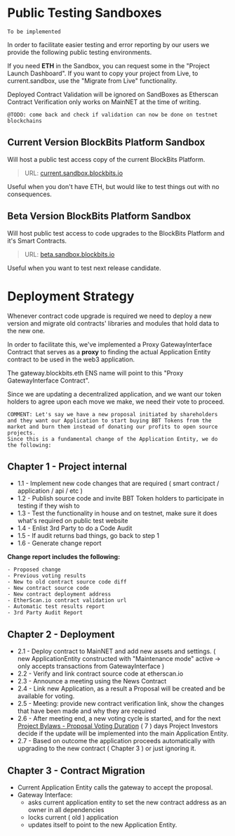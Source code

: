 
# Public Testing Sandboxes
```To be implemented```

In order to facilitate easier testing and error reporting by our users we provide the following public testing environments.

If you need **ETH** in the Sandbox, you can request some in the "Project Launch Dashboard".
If you want to copy your project from Live, to current.sandbox, use the "Migrate from Live" functionality.

Deployed Contract Validation will be ignored on SandBoxes as Etherscan Contract Verification only works on MainNET at 
the time of writing.

```@TODO: come back and check if validation can now be done on testnet blockchains```

## Current Version BlockBits Platform Sandbox
Will host a public test access copy of the current BlockBits Platform.

> URL: [current.sandbox.blockbits.io](http://current.sandbox.blockbits.io/)

Useful when you don't have ETH, but would like to test things out with no consequences.

## Beta Version BlockBits Platform Sandbox
Will host public test access to code upgrades to the BlockBits Platform and it's Smart Contracts.

> URL: [beta.sandbox.blockbits.io](http://beta.sandbox.blockbits.io/)

Useful when you want to test next release candidate.

# Deployment Strategy

Whenever contract code upgrade is required we need to deploy a new version and migrate old contracts' libraries and 
modules that hold data to the new one.

In order to facilitate this, we've implemented a Proxy GatewayInterface Contract that serves as a **proxy** to finding 
the actual Application Entity contract to be used in the web3 application.

The gateway.blockbits.eth ENS name will point to this "Proxy GatewayInterface Contract".

Since we are updating a decentralized application, and we want our token holders to agree upon each move we make, we 
need their vote to proceed.

```bluebg
COMMENT: Let's say we have a new proposal initiated by shareholders and they want our Application to start buying BBT Tokens from the market and burn them instead of donating our profits to open source projects.
Since this is a fundamental change of the Application Entity, we do the following:
```


## Chapter 1 - Project internal
- 1.1 - Implement new code changes that are required ( smart contract / application / api / etc )
- 1.2 - Publish source code and invite BBT Token holders to participate in testing if they wish to
- 1.3 - Test the functionality in house and on testnet, make sure it does what's required on public test website
- 1.4 - Enlist 3rd Party to do a Code Audit
- 1.5 - If audit returns bad things, go back to step 1
- 1.6 - Generate change report

**Change report includes the following:** 
```
- Proposed change
- Previous voting results
- New to old contract source code diff 
- New contract source code
- New contract deployment address
- EtherScan.io contract validation url
- Automatic test results report
- 3rd Party Audit Report
```

## Chapter 2 - Deployment
- 2.1 - Deploy contract to MainNET and add new assets and settings. ( new ApplicationEntity constructed with "Maintenance mode" active -> only accepts transactions from GatewayInterface )  
- 2.2 - Verify and link contract source code at etherscan.io
- 2.3 - Announce a meeting using the News Contract
- 2.4 - Link new Application, as a result a Proposal will be created and be available for voting.
- 2.5 - Meeting: provide new contract verification link, show the changes that have been made and why they are required
- 2.6 - After meeting end, a new voting cycle is started, and for the next [Project Bylaws - Proposal Voting Duration](#) ( 7 ) days Project Investors decide if the update will be implemented into the main Application Entity.
- 2.7 - Based on outcome the application proceeds automatically with upgrading to the new contract ( Chapter 3 ) or just ignoring it.

## Chapter 3 - Contract Migration
- Current Application Entity calls the gateway to accept the proposal.
- Gateway Interface:
    - asks current application entity to set the new contract address as an owner in all dependencies
    - locks current ( old ) application
    - updates itself to point to the new Application Entity.


